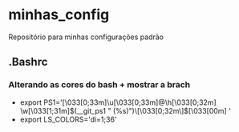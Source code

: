 # minhas_config
Repositório para minhas configurações padrão


## .Bashrc 
### Alterando as cores do bash + mostrar a brach 

- export PS1='\[\033[0;33m\]\u\[\033[0;33m\]@\h\[\033[0;32m\] \w\[\033[1;31m\]$(__git_ps1 " (%s)")\[\033[0;32m\]$\[\033[00m\] '
- export LS_COLORS='di=1;36'

